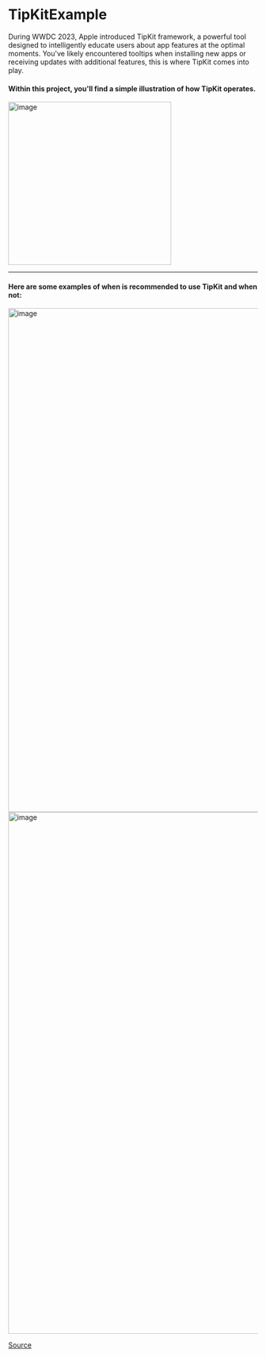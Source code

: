 # TipKitExample


During WWDC 2023, Apple introduced TipKit framework, a powerful tool designed to intelligently educate users about app features at the optimal moments. You've likely encountered tooltips when installing new apps or receiving updates with additional features, this is where TipKit comes into play.

#### Within this project, you'll find a simple illustration of how TipKit operates.

<img width="329" alt="image" src="https://github.com/khatereh/TipKitExample/assets/13506338/b403f14a-8b49-43b5-b7cb-831a29b731f9">

---
#### Here are some examples of when is recommended to use TipKit and when not: 

<img width="1016" alt="image" src="https://github.com/khatereh/TipKitExample/assets/13506338/61d6ba1e-697c-418e-b37c-63f29623a35a"> 
<img width="1052" alt="image" src="https://github.com/khatereh/TipKitExample/assets/13506338/75c8e5ba-fd0d-4d08-840c-c03518dc0633">
	


[Source](https://developer.apple.com/videos/play/wwdc2023/10229/)
